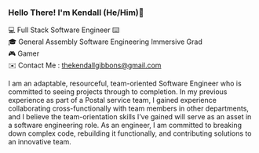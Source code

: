 ### Hello There! I'm Kendall (He/Him)👋

<!--
**KenGibb/KenGibb** is a ✨ _special_ ✨ repository because its `README.md` (this file) appears on your GitHub profile.

Here are some ideas to get you started:

- 🔭 I’m currently working on ...
- 🌱 I’m currently learning ...
- 👯 I’m looking to collaborate on ...
- 🤔 I’m looking for help with ...
- 💬 Ask me about ...
- 📫 How to reach me: ...
- 😄 Pronouns: ...
- ⚡ Fun fact: ... -->

💻 Full Stack Software Engineer ⌨️ \
🎓 General Assembly Software Engineering Immersive Grad \
🎮 Gamer \
✉️ Contact Me : thekendallgibbons@gmail.com

I am an adaptable, resourceful, team-oriented Software Engineer who is committed to seeing projects through to completion. In my previous experience as part of a Postal service team, I gained experience collaborating cross-functionally with team members in other departments, and I believe the team-orientation skills I’ve gained will serve as an asset in a software engineering role. As an engineer, I am committed to breaking down complex code, rebuilding it functionally, and contributing solutions to an innovative team. 
